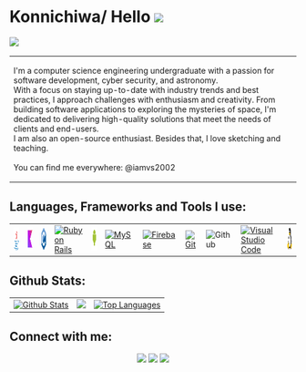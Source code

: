 # Konnichiwa/ Hello <img src="https://raw.githubusercontent.com/MartinHeinz/MartinHeinz/master/wave.gif" width="30px">

![](https://komarev.com/ghpvc/?username=iamvs-2002&color=green)


<table>
  <tr>
    <td valign="center">
      <p>
        I'm a computer science engineering undergraduate with a passion for software development, cyber security, and astronomy. <br/>
        With a focus on staying up-to-date with industry trends and best practices, I approach challenges with enthusiasm and creativity. 
        From building software applications to exploring the mysteries of space, 
        I'm dedicated to delivering high-quality solutions that meet the needs of clients and end-users.<br/>
        I am also an open-source enthusiast. Besides that, I love sketching and teaching. <br/><br/>
        You can find me everywhere: @iamvs2002 <br/>
      </p>
    </td>
  </tr>
</table>

## Languages, Frameworks and Tools I use:
  <table>
    <tr>
      <td>
        <a href="https://www.java.com" target="_blank"> 
          <img src="https://raw.githubusercontent.com/devicons/devicon/master/icons/java/java-original.svg" alt="Java" width="40" height="40"/> 
        </a> 
      </td> 
      <td>
        <a href="https://kotlinlang.org/" target="_blank"> 
          <img src="https://raw.githubusercontent.com/devicons/devicon/master/icons/kotlin/kotlin-original.svg" alt="Kotlin" width="40" height="40"/> 
        </a> 
      </td>
      <td>
        <a href="https://www.cprogramming.com/" target="_blank"> 
          <img src="https://raw.githubusercontent.com/devicons/devicon/master/icons/c/c-original.svg" alt="C" width="40" height="40"/> 
        </a> 
      </td>
      <td>
        <a href="https://rubyonrails.org/" target="_blank"> 
          <img src="https://rubyonrails.org/assets/images/logo.svg" alt="Ruby on Rails" width="40" height="40" style="filter: hue-rotate(0deg) saturate(200%);"/> 
        </a>
      </td>
      <td>
        <a href="https://developer.android.com" target="_blank"> 
          <img src="https://raw.githubusercontent.com/devicons/devicon/master/icons/android/android-original-wordmark.svg" alt="android" width="40" height="40"/> 
        </a> 
      </td>
      <td>
        <a href="https://www.mysql.com/"><img alt="MySQL" src="https://img.shields.io/badge/MySQL-00000F?style=flat&logo=mysql&logoColor=white"></a>
      </td>
      <td>
        <a href="https://firebase.google.com/"><img alt="Firebase" src ="https://img.shields.io/badge/Firebase-ffca28?style=flate&logo=firebase&logoColor=black"></a>
      </td>
      <td>
        <a href="#"><img alt="Git" src="https://img.shields.io/badge/Git%20-%23F05033.svg?logo=git&logoColor=white"></a>
      </td>
      <td>
        <img alt="Github" src="https://img.shields.io/badge/-GitHub-05122A?style=flat&logo=github">
      </td>
      <td>
          <a href="#"><img alt="Visual Studio Code" src="https://img.shields.io/badge/Visual%20Studio%20Code-0078d7.svg?logo=visual-studio-code&logoColor=white"></a>
      </td>
      <td>
        <a href="https://www.linux.org/" target="_blank"> 
          <img src="https://raw.githubusercontent.com/devicons/devicon/master/icons/linux/linux-original.svg" alt="Linux" width="40" height="40"/> 
        </a> 
      </td>
    </tr>
  </table>





## Github Stats:

<table>
  <tr>
    <td>
       <a href="https://github.com/iamvs-2002"><img alt="Github Stats" src="https://github-readme-stats.vercel.app/api?username=iamvs-2002&show_icons=true&count_private=true&theme=react&hide_border=true&bg_color=1d2a3a" /></a>
    </td>
    <td>
       <a href="http://www.github.com/iamvs-2002"><img src="https://github-readme-streak-stats.herokuapp.com/?user=iamvs-2002&stroke=ffffff&background=1d2a3a&ring=5BCDEC&fire=5BCDEC&currStreakNum=ffffff&currStreakLabel=5BCDEC&sideNums=ffffff&sideLabels=ffffff&dates=ffffff&hide_border=true" /></a>
    </td>
    <td>
      <a href="https://github.com/iamvs-2002"><img alt="Top Languages" src="https://github-readme-stats.vercel.app/api/top-langs/?username=iamvs-2002&langs_count=6&count_private=true&layout=compact&theme=react&hide_border=true&bg_color=1d2a3a"/></a>
    </td>
  </tr>
</table>



## Connect with me:

<p align="center">
  <a href = "https://www.linkedin.com/in/iamvs2002"><img src="https://img.icons8.com/fluent/48/000000/linkedin.png"/></a>
  <a href = "https://twitter.com/iamvs2002"><img src="https://img.icons8.com/fluent/48/000000/twitter.png"/></a>
  <a href = "https://www.instagram.com/iamvs2002"><img src="https://img.icons8.com/fluent/48/000000/instagram-new.png"/></a>
</p>
